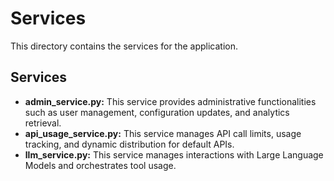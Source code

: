 # Services

This directory contains the services for the application.

## Services

- **admin_service.py:** This service provides administrative functionalities such as user management, configuration updates, and analytics retrieval.
- **api_usage_service.py:** This service manages API call limits, usage tracking, and dynamic distribution for default APIs.
- **llm_service.py:** This service manages interactions with Large Language Models and orchestrates tool usage.
